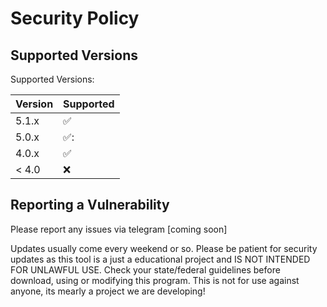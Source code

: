# Security Policy

## Supported Versions

Supported Versions:

| Version | Supported          |
| ------- | ------------------ |
| 5.1.x   | :white_check_mark: |
| 5.0.x   | ✅:                |
| 4.0.x   | :white_check_mark: |
| < 4.0   | :x:                |

## Reporting a Vulnerability

Please report any issues via telegram [coming soon]

Updates usually come every weekend or so. Please be patient for security updates as this tool is a just a educational project and IS NOT INTENDED FOR UNLAWFUL USE. 
Check your state/federal guidelines before download, using or modifying this program. This is not for use against anyone, its mearly a project we are developing!
